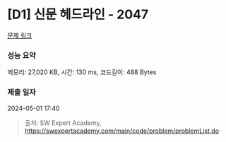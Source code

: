 # [D1] 신문 헤드라인 - 2047 

[문제 링크](https://swexpertacademy.com/main/code/problem/problemDetail.do?contestProbId=AV5QKsLaAy0DFAUq) 

### 성능 요약

메모리: 27,020 KB, 시간: 130 ms, 코드길이: 488 Bytes

### 제출 일자

2024-05-01 17:40



> 출처: SW Expert Academy, https://swexpertacademy.com/main/code/problem/problemList.do